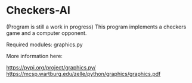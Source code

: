 # Checkers-AI

(Program is still a work in progress)
This program implements a checkers game and a computer opponent.

Required modules: graphics.py

More information here:

https://pypi.org/project/graphics.py/
https://mcsp.wartburg.edu/zelle/python/graphics/graphics.pdf
